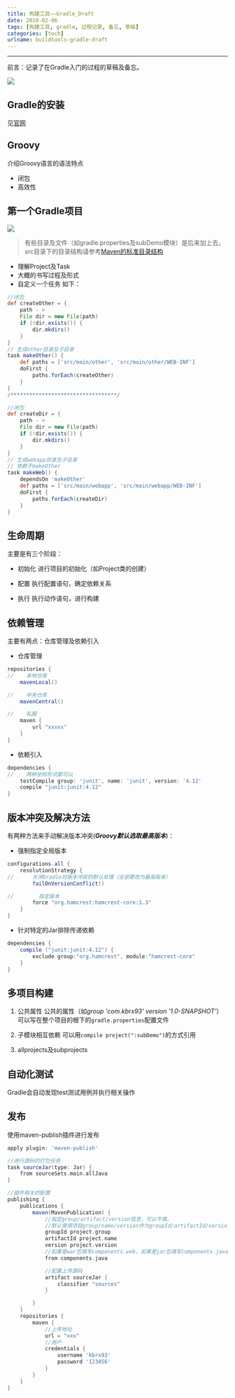```yaml
---
title: 构建工具——Gradle_Draft
date: 2018-02-06
tags: [构建工具, gradle, 过程记录, 备忘, 草稿]
categories: [tech]
urlname: buildtools-gradle-draft
---
```

***

前言：记录了在Gradle入门的过程的草稿及备忘。

![](https://image-1251774567.cosgz.myqcloud.com/blog/2018-02-07-gradle-logo.png)

<!-- more -->

## Gradle的安装

见[官网](https://gradle.org/)

## Groovy

介绍Groovy语言的语法特点

-   闭包
-   高效性

## 第一个Gradle项目

![](https://image-1251774567.cosgz.myqcloud.com/blog/2018-02-06-144449.jpg)

>   有些目录及文件（如gradle.properties及subDemo模块）是后来加上去，src目录下的目录结构请参考[Maven的标准目录结构](https://kbrx93.com/tech/buildtools-maven-draft/)

-   理解Project及Task
-   大概的书写过程及形式
-   自定义一个任务
    如下：
    
```groovy
//闭包
def createOther = {
    path - >
    File dir = new File(path)
    if (!dir.exists()) {
        dir.mkdirs()
    }
}
// 生成other目录及子目录
task makeOther() {
    def paths = ['src/main/other', 'src/main/other/WEB-INF']
    doFirst {
        paths.forEach(createOther)
    }
}
/**********************************/

//闭包
def createDir = {
    path - >
    File dir = new File(path)
    if (!dir.exists()) {
        dir.mkdirs()
    }
}
// 生成webapp目录及子目录
// 依赖于makeOther
task makeWeb() {
    dependsOn 'makeOther'
    def paths = ['src/main/webapp', 'src/main/webapp/WEB-INF']
    doFirst {
        paths.forEach(createDir)
    }
}
```

## 生命周期

主要是有三个阶段：

-   初始化
    进行项目的初始化（如Project类的创建）
    
-   配置
    执行配置语句，确定依赖关系
    
-   执行
    执行动作语句，进行构建

## 依赖管理

主要有两点：仓库管理及依赖引入

-   仓库管理

```groovy
repositories {
//    本地仓库
    mavenLocal()

//    中央仓库
    mavenCentral()

//    私服
    maven {
        url "xxxxx"
    }
}
```

-   依赖引入

```groovy
dependencies {
//    两种坐标形式都可以
    testCompile group: 'junit', name: 'junit', version: '4.12'
    compile "junit:junit:4.12"
}
```

## 版本冲突及解决方法

有两种方法来手动解决版本冲突(***Groovy默认选取最高版本***)：

-   强制指定全局版本
    
```groovy
configurations.all {
    resolutionStrategy {
//      关闭Gradle对版本冲突的默认处理（全部更改为最高版本）
        failOnVersionConflict()

//        指定版本
        force "org.hamcrest:hamcrest-core:1.3"
    }
}
```
    
-   针对特定的Jar排除传递依赖
    
```groovy
dependencies {
    compile ("junit:junit:4.12") {
        exclude group:"org.hamcrest", module:"hamcrest-core"
    }
}
```


## 多项目构建

1.  公共属性
    公共的属性（如*group 'com.kbrx93'
version '1.0-SNAPSHOT'*）可以写在整个项目的根下的`gradle.properties`配置文件

2.  子模块相互依赖
    可以用`compile project(":subDemo")`的方式引用
    
3.  allprojects及subprojects

## 自动化测试

Gradle会自动发现test测试用例并执行相关操作

## 发布

使用maven-publish插件进行发布


```groovy
apply plugin: 'maven-publish'

//进行源码的打包任务
task sourceJar(type: Jar) {
    from sourceSets.main.allJava
}

//插件相关的配置
publishing {
    publications {
        maven(MavenPublication) {
            //指定group/artifact/version信息，可以不填。
            //默认使用项目group/name/version作为groupId/artifactId/version
            groupId project.group
            artifactId project.name
            version project.version
            //如果是war包填写components.web，如果是jar包填写components.java
            from components.java

            //配置上传源码
            artifact sourceJar {
                classifier "sources"
            }

        }
    }
    repositories {
        maven {
            //上传地址
            url = "xxx"
            //用户
            credentials {
                username 'kbrx93'
                password '123456'
            }
        }
    }
}
```

